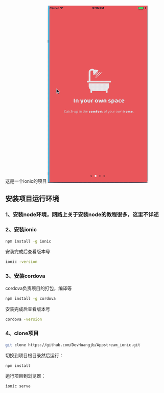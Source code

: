 这是一个ionic的项目
![image](https://github.com/DevHuangjb/appstream_ionic/blob/master/screenshot/screenshot1.gif)
## 安装项目运行环境
### 1、安装node环境，网路上关于安装node的教程很多，这里不详述
### 2、安装ionic
```bash
npm install -g ionic
```
安装完成后查看版本号
```bash
ionic -version
```
### 3、安装cordova
cordova负责项目的打包，编译等
```bash
npm install -g cordova
```
安装完成后查看版本号
```bash
cordova -version
```
### 4、clone项目
```bash
git clone https://github.com/DevHuangjb/Appstream_ionic.git
```
切换到项目根目录然后运行：
```bash
npm install
```
运行项目到浏览器：
```bash
ionic serve
```
